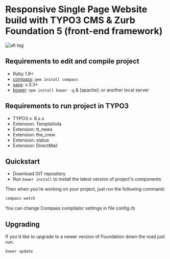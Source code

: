 # Responsive Single Page Website build with TYPO3 CMS & Zurb Foundation 5 (front-end framework)

![alt tag](http://whatatimeline.com/covers/1345928591dea/one-small-step-for-man-one-giant-leap-for-mankind-facebook-cover.jpg)

## Requirements to edit and compile project

  * Ruby 1.9+
  * [compass](http://compass-style.org/): `gem install compass`
  * [sass](http://sass-lang.com/): v.3.3+
  * [bower](http://bower.io): `npm install bower -g`
  & [apache]: or another local server

## Requirements to run project in TYPO3

  * TYPO3 v. 6.x.x
  * Extension: TemplaVoila
  * Extension: tt_news
  * Extension: the_crew
  * Extension: status
  * Extension: DirectMail


## Quickstart

  * Download GIT repository
  * Run `bower install` to install the latest version of project's components
  
Then when you're working on your project, just run the following command:

```bash
compass watch
```

You can change Compass compilator settings in file config.rb

## Upgrading

If you'd like to upgrade to a newer version of Foundation down the road just run:

```bash
bower update
```
